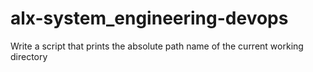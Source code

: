 # alx-system_engineering-devops
Write a script that prints the absolute path name of the current working directory

